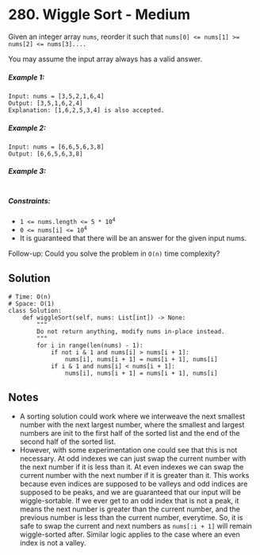 # 280. Wiggle Sort - Medium

Given an integer array `nums`, reorder it such that `nums[0] <= nums[1] >= nums[2] <= nums[3]....`

You may assume the input array always has a valid answer.

##### Example 1:

```
Input: nums = [3,5,2,1,6,4]
Output: [3,5,1,6,2,4]
Explanation: [1,6,2,5,3,4] is also accepted.
```

##### Example 2:

```
Input: nums = [6,6,5,6,3,8]
Output: [6,6,5,6,3,8]
```

##### Example 3:

```

```

##### Constraints:

- <code>1 <= nums.length <= 5 * 10<sup>4</sup></code>
- <code>0 <= nums[i] <= 10<sup>4</sup></code>
- It is guaranteed that there will be an answer for the given input nums.

Follow-up: Could you solve the problem in `O(n)` time complexity?

## Solution

```
# Time: O(n)
# Space: O(1)
class Solution:
    def wiggleSort(self, nums: List[int]) -> None:
        """
        Do not return anything, modify nums in-place instead.
        """
        for i in range(len(nums) - 1):
            if not i & 1 and nums[i] > nums[i + 1]:
                nums[i], nums[i + 1] = nums[i + 1], nums[i]
            if i & 1 and nums[i] < nums[i + 1]:
                nums[i], nums[i + 1] = nums[i + 1], nums[i]
```

## Notes
- A sorting solution could work where we interweave the next smallest number with the next largest number, where the smallest and largest numbers are init to the first half of the sorted list and the end of the second half of the sorted list. 
- However, with some experimentation one could see that this is not necessary. At odd indexes we can just swap the current number with the next number if it is less than it. At even indexes we can swap the current number with the next number if it is greater than it. This works because even indices are supposed to be valleys and odd indices are supposed to be peaks, and we are guaranteed that our input will be wiggle-sortable. If we ever get to an odd index that is not a peak, it means the next number is greater than the current number, and the previous number is less than the current number, everytime. So, it is safe to swap the current and next numbers as `nums[:i + 1]` will remain wiggle-sorted after. Similar logic applies to the case where an even index is not a valley.